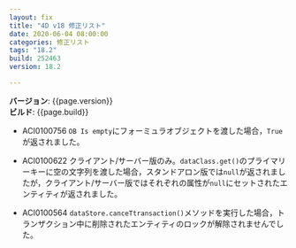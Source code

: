 ```yaml
---
layout: fix
title: "4D v18 修正リスト"
date: 2020-06-04 08:00:00
categories: 修正リスト
tags: "18.2"
build: 252463
version: 18.2

---
```


**バージョン**: {{page.version}}  
**ビルド**: {{page.build}}  

* ACI0100756 ``OB Is empty``にフォーミュラオブジェクトを渡した場合，``True``が返されました。

* ACI0100622 クライアント/サーバー版のみ。``dataClass.get()``のプライマリーキーに空の文字列を渡した場合，スタンドアロン版では``null``が返されましたが，クライアント/サーバー版ではそれぞれの属性が``null``にセットされたエンティティが返されました。

* ACI0100564 ``dataStore.canceTtransaction()``メソッドを実行した場合，トランザクション中に削除されたエンティティのロックが解除されませんでした。
